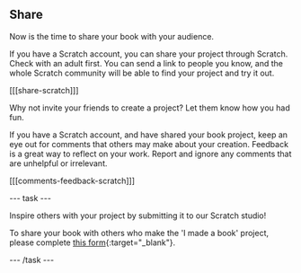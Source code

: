 ## Share

Now is the time to share your book with your audience.

If you have a Scratch account, you can share your project through Scratch. Check with an adult first. You can send a link to people you know, and the whole Scratch community will be able to find your project and try it out.

[[[share-scratch]]]

Why not invite your friends to create a project? Let them know how you had fun.

If you have a Scratch account, and have shared your book project, keep an eye out for comments that others may make about your creation. Feedback is a great way to reflect on your work. Report and ignore any comments that are unhelpful or irrelevant.

[[[comments-feedback-scratch]]]

--- task ---

Inspire others with your project by submitting it to our Scratch studio! 

To share your book with others who make the 'I made a book' project, please complete [this form](https://form.raspberrypi.org/f/community-project-submissions){:target="_blank"}.

--- /task ---
